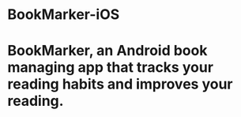 # BookMarker-iOS
# BookMarker, an Android book managing app that tracks your reading habits and improves your reading.
